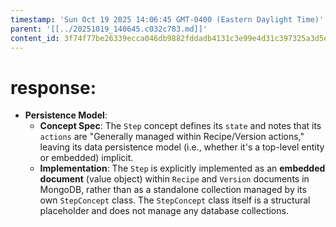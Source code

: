 ```yaml
---
timestamp: 'Sun Oct 19 2025 14:06:45 GMT-0400 (Eastern Daylight Time)'
parent: '[[../20251019_140645.c032c783.md]]'
content_id: 3f74f77be26339ecca046db9882fddadb4131c3e99e4d31c397325a3d5eaa880
---
```


# response:

* **Persistence Model**:
  * **Concept Spec**: The `Step` concept defines its `state` and notes that its `actions` are "Generally managed within Recipe/Version actions," leaving its data persistence model (i.e., whether it's a top-level entity or embedded) implicit.
  * **Implementation**: The `Step` is explicitly implemented as an **embedded document** (value object) within `Recipe` and `Version` documents in MongoDB, rather than as a standalone collection managed by its own `StepConcept` class. The `StepConcept` class itself is a structural placeholder and does not manage any database collections.

